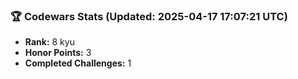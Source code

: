### 🏆 Codewars Stats (Updated: 2025-04-17 17:07:21 UTC)

- **Rank:** 8 kyu
- **Honor Points:** 3
- **Completed Challenges:** 1
